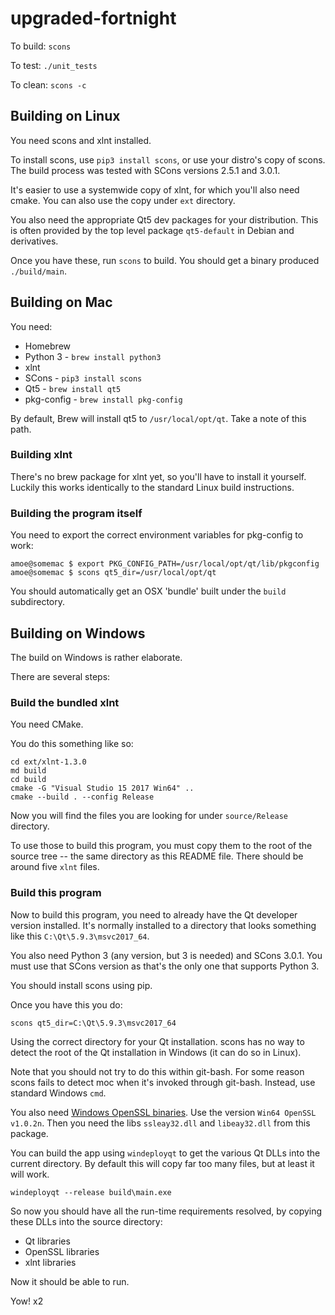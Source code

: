 # upgraded-fortnight

To build: `scons`

To test: `./unit_tests`

To clean: `scons -c`

## Building on Linux

You need scons and xlnt installed.

To install scons, use `pip3 install scons`, or use your distro's copy of scons.
The build process was tested with SCons versions 2.5.1 and 3.0.1.

It's easier to use a systemwide copy of xlnt, for which you'll also need cmake.
You can also use the copy under `ext` directory.

You also need the appropriate Qt5 dev packages for your distribution.  This is
often provided by the top level package `qt5-default` in Debian and derivatives.

Once you have these, run `scons` to build.
You should get a binary produced `./build/main`.

## Building on Mac

You need:

* Homebrew
* Python 3 - `brew install python3`
* xlnt
* SCons - `pip3 install scons`
* Qt5 - `brew install qt5`
* pkg-config - `brew install pkg-config`

By default, Brew will install qt5 to `/usr/local/opt/qt`.  Take a note of this
path.

### Building xlnt

There's no brew package for xlnt yet, so you'll have to install it yourself.
Luckily this works identically to the standard Linux build instructions.

### Building the program itself

You need to export the correct environment variables for pkg-config to work:

    amoe@somemac $ export PKG_CONFIG_PATH=/usr/local/opt/qt/lib/pkgconfig
    amoe@somemac $ scons qt5_dir=/usr/local/opt/qt

You should automatically get an OSX 'bundle' built under the `build`
subdirectory.

## Building on Windows

The build on Windows is rather elaborate.

There are several steps:

### Build the bundled xlnt

You need CMake.

You do this something like so:

    cd ext/xlnt-1.3.0
    md build
    cd build
    cmake -G "Visual Studio 15 2017 Win64" ..
    cmake --build . --config Release

Now you will find the files you are looking for under `source/Release`
directory.

To use those to build this program, you must copy them to the root of the source
tree -- the same directory as this README file.  There should be around five
`xlnt` files.


### Build this program 

Now to build this program, you need to already have the Qt developer version
installed.  It's normally installed to a directory that looks something like this
`C:\Qt\5.9.3\msvc2017_64`.

You also need Python 3 (any version, but 3 is needed) and SCons 3.0.1.  You must
use that SCons version as that's the only one that supports Python 3.

You should install scons using pip.

Once you have this you do:

    scons qt5_dir=C:\Qt\5.9.3\msvc2017_64

Using the correct directory for your Qt installation.  scons has no way to detect
the root of the Qt installation in Windows (it can do so in Linux).

Note that you should not try to do this within git-bash.  For some reason
scons fails to detect moc when it's invoked through git-bash.  Instead, use
standard Windows `cmd`.

You also need [Windows OpenSSL
binaries](http://slproweb.com/products/Win32OpenSSL.html).  Use the version
`Win64 OpenSSL v1.0.2n`.  Then you need the libs `ssleay32.dll` and
`libeay32.dll` from this package.

You can build the app using `windeployqt` to get the various Qt DLLs into the
current directory.  By default this will copy far too many files, but at least
it will work.

    windeployqt --release build\main.exe

So now you should have all the run-time requirements resolved, by copying these
DLLs into the source directory:

* Qt libraries
* OpenSSL libraries
* xlnt libraries

Now it should be able to run.

Yow! x2
